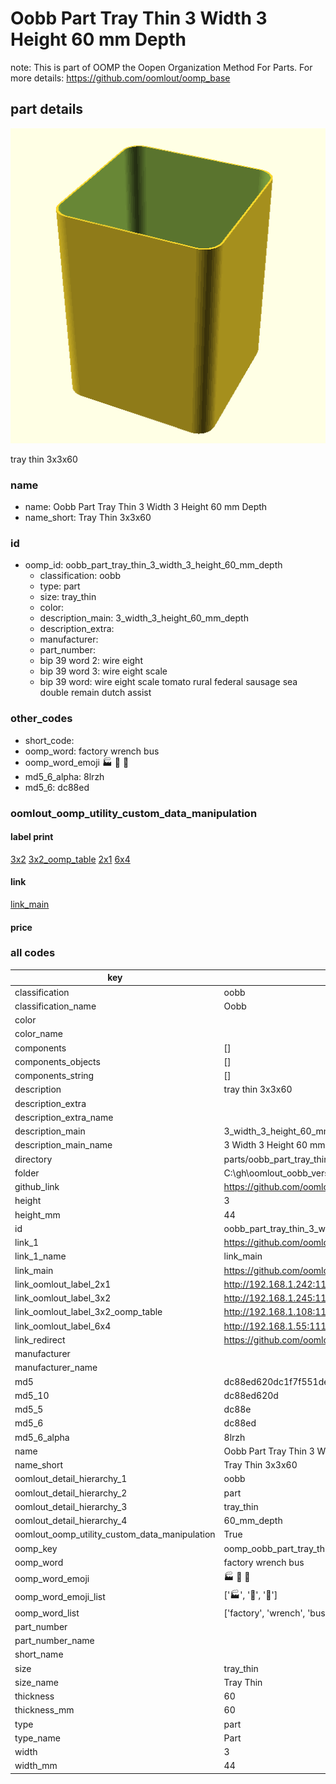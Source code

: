# Oobb Part Tray Thin 3 Width 3 Height 60 mm Depth  

note: This is part of OOMP the Oopen Organization Method For Parts. For more details: https://github.com/oomlout/oomp_base

##  part details
  

[![](3dpr.png)](3dpr.png)

tray thin 3x3x60



### name
* name: Oobb Part Tray Thin 3 Width 3 Height 60 mm Depth
* name_short: Tray Thin 3x3x60 
### id
* oomp_id: oobb_part_tray_thin_3_width_3_height_60_mm_depth
  * classification: oobb
  * type: part
  * size: tray_thin
  * color: 
  * description_main: 3_width_3_height_60_mm_depth
  * description_extra: 
  * manufacturer: 
  * part_number: 
  * bip 39 word 2: wire eight
  * bip 39 word 3: wire eight scale
  * bip 39 word: wire eight scale tomato rural federal sausage sea double remain dutch assist

### other_codes
* short_code: 
* oomp_word: factory wrench bus
* oomp_word_emoji :factory: :wrench: :bus:
* md5_6_alpha: 8lrzh
* md5_6: dc88ed






### oomlout_oomp_utility_custom_data_manipulation
#### label print
[3x2](http://192.168.1.245:1112/?label=oomp%208lrzh)
[3x2_oomp_table](http://192.168.1.108:1112/?label=oomp%208lrzh)
[2x1](http://192.168.1.242:1112/?label=oomp%208lrzh)
[6x4](http://192.168.1.55:1112/?label=oomp%208lrzh)    

#### link

[link_main](https://github.com/oomlout/oomlout_oobb_version_4_generated_parts/tree/main/navigation_oomp/oobb/part/tray_thin/3_width_3_height_60_mm_depth/part)                              

#### price







### all codes 
| key | value |  
| --- | --- |  
| classification | oobb |  
| classification_name | Oobb |  
| color |  |  
| color_name |  |  
| components | [] |  
| components_objects | [] |  
| components_string | [] |  
| description | tray thin 3x3x60 |  
| description_extra |  |  
| description_extra_name |  |  
| description_main | 3_width_3_height_60_mm_depth |  
| description_main_name | 3 Width 3 Height 60 mm Depth |  
| directory | parts/oobb_part_tray_thin_3_width_3_height_60_mm_depth |  
| folder | C:\gh\oomlout_oobb_version_4_generated_parts\parts\oobb_part_tray_thin_3_width_3_height_60_mm_depth |  
| github_link | https://github.com/oomlout/oomlout_oomp_part_src/tree/main/parts/oobb_part_tray_thin_3_width_3_height_60_mm_depth |  
| height | 3 |  
| height_mm | 44 |  
| id | oobb_part_tray_thin_3_width_3_height_60_mm_depth |  
| link_1 | https://github.com/oomlout/oomlout_oobb_version_4_generated_parts/tree/main/navigation_oomp/oobb/part/tray_thin/3_width_3_height_60_mm_depth/part |  
| link_1_name | link_main |  
| link_main | https://github.com/oomlout/oomlout_oobb_version_4_generated_parts/tree/main/navigation_oomp/oobb/part/tray_thin/3_width_3_height_60_mm_depth/part |  
| link_oomlout_label_2x1 | http://192.168.1.242:1112/?label=oomp%208lrzh |  
| link_oomlout_label_3x2 | http://192.168.1.245:1112/?label=oomp%208lrzh |  
| link_oomlout_label_3x2_oomp_table | http://192.168.1.108:1112/?label=oomp%208lrzh |  
| link_oomlout_label_6x4 | http://192.168.1.55:1112/?label=oomp%208lrzh |  
| link_redirect | https://github.com/oomlout/oomlout_oobb_version_4_generated_parts/tree/main/parts/oobb_tray_thin_03_03_60 |  
| manufacturer |  |  
| manufacturer_name |  |  
| md5 | dc88ed620dc1f7f551dece418011bfe1 |  
| md5_10 | dc88ed620d |  
| md5_5 | dc88e |  
| md5_6 | dc88ed |  
| md5_6_alpha | 8lrzh |  
| name | Oobb Part Tray Thin 3 Width 3 Height 60 mm Depth |  
| name_short | Tray Thin 3x3x60  |  
| oomlout_detail_hierarchy_1 | oobb |  
| oomlout_detail_hierarchy_2 | part |  
| oomlout_detail_hierarchy_3 | tray_thin |  
| oomlout_detail_hierarchy_4 | 60_mm_depth |  
| oomlout_oomp_utility_custom_data_manipulation | True |  
| oomp_key | oomp_oobb_part_tray_thin_3_width_3_height_60_mm_depth |  
| oomp_word | factory wrench bus |  
| oomp_word_emoji | :factory: :wrench: :bus: |  
| oomp_word_emoji_list | [':factory:', ':wrench:', ':bus:'] |  
| oomp_word_list | ['factory', 'wrench', 'bus'] |  
| part_number |  |  
| part_number_name |  |  
| short_name |  |  
| size | tray_thin |  
| size_name | Tray Thin |  
| thickness | 60 |  
| thickness_mm | 60 |  
| type | part |  
| type_name | Part |  
| width | 3 |  
| width_mm | 44 |  
